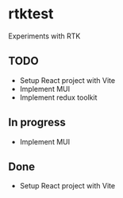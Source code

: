 # rtktest
Experiments with RTK



## TODO
- Setup React project with Vite
- Implement MUI
- Implement redux toolkit

## In progress
- Implement MUI

## Done
- Setup React project with Vite